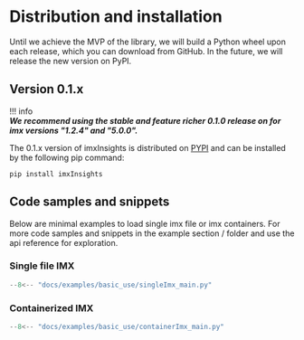 # Distribution and installation

Until we achieve the MVP of the library, we will build a Python wheel upon each release, which you can download from GitHub. 
In the future, we will release the new version on PyPI.


## Version 0.1.x
!!! info  
    ***We recommend using the stable and feature richer 0.1.0 release on for imx versions "1.2.4" and "5.0.0".***

The 0.1.x version of imxInsights is distributed on [PYPI](https://pypi.org) and can be installed by the following pip command:

```
pip install imxInsights
```


## Code samples and snippets
Below are minimal examples to load single imx file or imx containers. 
For more code samples and snippets in the example section / folder and use the api reference for exploration.


### Single file IMX

```py
--8<-- "docs/examples/basic_use/singleImx_main.py"
```


### Containerized IMX


```py
--8<-- "docs/examples/basic_use/containerImx_main.py"
```

